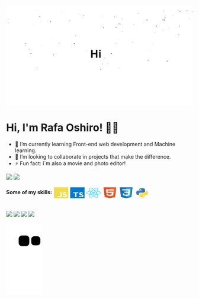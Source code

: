 <p align="center">
  <img src="https://github.com/Reshzera/Reshzera/blob/main/ezgif.com-gif-maker.gif">
</p>
<h1>Hi, I'm Rafa Oshiro! 👋🏼</h1>

- 🌱 I’m currently learning Front-end web development and Machine learning.
- 👯 I’m looking to collaborate in projects that make the difference.
- ⚡ Fun fact: I´m also a movie and photo editor!
<div>
  <img height="180em" src="https://github-readme-stats.vercel.app/api?username=Reshzera&show_icons=true&theme=dark&include_all_commits=true&count_private=true"/>
  <img width="300em" src="https://github-readme-stats.vercel.app/api/top-langs/?username=Reshzera&layout=compact&langs_count=7&theme=dark"/>
</div>

<div style="display: inline_block"><br>
  <strong>Some of my skills:</strong>
  <img align="center" alt="Rafa-Js" height="30" width="40" src="https://raw.githubusercontent.com/devicons/devicon/master/icons/javascript/javascript-plain.svg">
  <img align="center" alt="Rafa-Ts" height="30" width="40" src="https://raw.githubusercontent.com/devicons/devicon/master/icons/typescript/typescript-plain.svg">
  <img align="center" alt="Rafa-React" height="30" width="40" src="https://raw.githubusercontent.com/devicons/devicon/master/icons/react/react-original.svg">
  <img align="center" alt="Rafa-HTML" height="30" width="40" src="https://raw.githubusercontent.com/devicons/devicon/master/icons/html5/html5-original.svg">
  <img align="center" alt="Rafa-CSS" height="30" width="40" src="https://raw.githubusercontent.com/devicons/devicon/master/icons/css3/css3-original.svg">
  <img align="center" alt="Rafa-Python" height="30" width="40" src="https://raw.githubusercontent.com/devicons/devicon/master/icons/python/python-original.svg">
</div>
<br>
<br>
<div>
  <a href="https://www.instagram.com/rafa_0oshiro/?hl=en" target="_blank"><img src="https://img.shields.io/badge/-Instagram-%23E4405F?style=for-the-badge&logo=instagram&logoColor=white" target="_blank"></a>
 	<a href="https://wa.me/55067999751313" target="_blank"><img src="https://img.shields.io/badge/WhatsApp-25D366?style=for-the-badge&logo=whatsapp&logoColor=white" target="_blank"></a> 
  <a href = "mailto:reoshiro13@gmail.com"><img src="https://img.shields.io/badge/-Gmail-%23333?style=for-the-badge&logo=gmail&logoColor=white" target="_blank"></a>
  <a href="https://www.linkedin.com/in/rafael-oshiro-439000200/" target="_blank"><img src="https://img.shields.io/badge/-LinkedIn-%230077B5?style=for-the-badge&logo=linkedin&logoColor=white" target="_blank"></a> 
 
  ![Snake animation](https://github.com/rafaballerini/rafaballerini/blob/output/github-contribution-grid-snake.svg)
 
</div>

